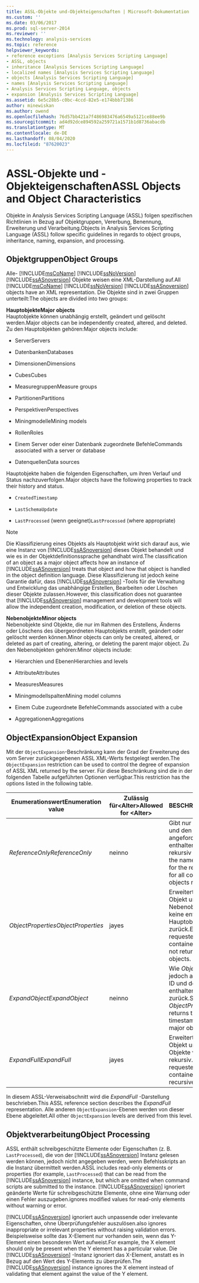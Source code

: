 ```yaml
---
title: ASSL-Objekte und-Objekteigenschaften | Microsoft-Dokumentation
ms.custom: ''
ms.date: 03/06/2017
ms.prod: sql-server-2014
ms.reviewer: ''
ms.technology: analysis-services
ms.topic: reference
helpviewer_keywords:
- reference exceptions [Analysis Services Scripting Language]
- ASSL, objects
- inheritance [Analysis Services Scripting Language]
- localized names [Analysis Services Scripting Language]
- objects [Analysis Services Scripting Language]
- names [Analysis Services Scripting Language]
- Analysis Services Scripting Language, objects
- expansion [Analysis Services Scripting Language]
ms.assetid: 6e5c28b5-c0bc-4ccd-82e5-e174bbb71386
author: minewiskan
ms.author: owend
ms.openlocfilehash: 76d57bb421a7f486983476a6549a5121ce88ee9b
ms.sourcegitcommit: ad4d92dce894592a259721a1571b1d8736abacdb
ms.translationtype: MT
ms.contentlocale: de-DE
ms.lasthandoff: 08/04/2020
ms.locfileid: "87620023"
---
```

# <a name="assl-objects-and-object-characteristics"></a><span data-ttu-id="97c69-102">ASSL-Objekte und -Objekteigenschaften</span><span class="sxs-lookup"><span data-stu-id="97c69-102">ASSL Objects and Object Characteristics</span></span>
  <span data-ttu-id="97c69-103">Objekte in Analysis Services Scripting Language (ASSL) folgen spezifischen Richtlinien in Bezug auf Objektgruppen, Vererbung, Benennung, Erweiterung und Verarbeitung.</span><span class="sxs-lookup"><span data-stu-id="97c69-103">Objects in Analysis Services Scripting Language (ASSL) follow specific guidelines in regards to object groups, inheritance, naming, expansion, and processing.</span></span>  
  
## <a name="object-groups"></a><span data-ttu-id="97c69-104">Objektgruppen</span><span class="sxs-lookup"><span data-stu-id="97c69-104">Object Groups</span></span>  
 <span data-ttu-id="97c69-105">Alle- [!INCLUDE[msCoName](../../../includes/msconame-md.md)] [!INCLUDE[ssNoVersion](../../../includes/ssnoversion-md.md)] [!INCLUDE[ssASnoversion](../../../includes/ssasnoversion-md.md)] Objekte weisen eine XML-Darstellung auf.</span><span class="sxs-lookup"><span data-stu-id="97c69-105">All [!INCLUDE[msCoName](../../../includes/msconame-md.md)] [!INCLUDE[ssNoVersion](../../../includes/ssnoversion-md.md)] [!INCLUDE[ssASnoversion](../../../includes/ssasnoversion-md.md)] objects have an XML representation.</span></span> <span data-ttu-id="97c69-106">Die Objekte sind in zwei Gruppen unterteilt:</span><span class="sxs-lookup"><span data-stu-id="97c69-106">The objects are divided into two groups:</span></span>  
  
 <span data-ttu-id="97c69-107">**Hauptobjekte**</span><span class="sxs-lookup"><span data-stu-id="97c69-107">**Major objects**</span></span>  
 <span data-ttu-id="97c69-108">Hauptobjekte können unabhängig erstellt, geändert und gelöscht werden.</span><span class="sxs-lookup"><span data-stu-id="97c69-108">Major objects can be independently created, altered, and deleted.</span></span> <span data-ttu-id="97c69-109">Zu den Hauptobjekten gehören:</span><span class="sxs-lookup"><span data-stu-id="97c69-109">Major objects include:</span></span>  
  
-   <span data-ttu-id="97c69-110">Server</span><span class="sxs-lookup"><span data-stu-id="97c69-110">Servers</span></span>  
  
-   <span data-ttu-id="97c69-111">Datenbanken</span><span class="sxs-lookup"><span data-stu-id="97c69-111">Databases</span></span>  
  
-   <span data-ttu-id="97c69-112">Dimensionen</span><span class="sxs-lookup"><span data-stu-id="97c69-112">Dimensions</span></span>  
  
-   <span data-ttu-id="97c69-113">Cubes</span><span class="sxs-lookup"><span data-stu-id="97c69-113">Cubes</span></span>  
  
-   <span data-ttu-id="97c69-114">Measuregruppen</span><span class="sxs-lookup"><span data-stu-id="97c69-114">Measure groups</span></span>  
  
-   <span data-ttu-id="97c69-115">Partitionen</span><span class="sxs-lookup"><span data-stu-id="97c69-115">Partitions</span></span>  
  
-   <span data-ttu-id="97c69-116">Perspektiven</span><span class="sxs-lookup"><span data-stu-id="97c69-116">Perspectives</span></span>  
  
-   <span data-ttu-id="97c69-117">Miningmodelle</span><span class="sxs-lookup"><span data-stu-id="97c69-117">Mining models</span></span>  
  
-   <span data-ttu-id="97c69-118">Rollen</span><span class="sxs-lookup"><span data-stu-id="97c69-118">Roles</span></span>  
  
-   <span data-ttu-id="97c69-119">Einem Server oder einer Datenbank zugeordnete Befehle</span><span class="sxs-lookup"><span data-stu-id="97c69-119">Commands associated with a server or database</span></span>  
  
-   <span data-ttu-id="97c69-120">Datenquellen</span><span class="sxs-lookup"><span data-stu-id="97c69-120">Data sources</span></span>  
  
 <span data-ttu-id="97c69-121">Hauptobjekte haben die folgenden Eigenschaften, um ihren Verlauf und Status nachzuverfolgen.</span><span class="sxs-lookup"><span data-stu-id="97c69-121">Major objects have the following properties to track their history and status.</span></span>  
  
-   `CreatedTimestamp`  
  
-   `LastSchemaUpdate`  
  
-   <span data-ttu-id="97c69-122">`LastProcessed` (wenn geeignet)</span><span class="sxs-lookup"><span data-stu-id="97c69-122">`LastProcessed` (where appropriate)</span></span>  
  
> [!NOTE]  
>  <span data-ttu-id="97c69-123">Die Klassifizierung eines Objekts als Hauptobjekt wirkt sich darauf aus, wie eine Instanz von [!INCLUDE[ssASnoversion](../../../includes/ssasnoversion-md.md)] dieses Objekt behandelt und wie es in der Objektdefinitionssprache gehandhabt wird.</span><span class="sxs-lookup"><span data-stu-id="97c69-123">The classification of an object as a major object affects how an instance of [!INCLUDE[ssASnoversion](../../../includes/ssasnoversion-md.md)] treats that object and how that object is handled in the object definition language.</span></span> <span data-ttu-id="97c69-124">Diese Klassifizierung ist jedoch keine Garantie dafür, dass [!INCLUDE[ssASnoversion](../../../includes/ssasnoversion-md.md)] -Tools für die Verwaltung und Entwicklung das unabhängige Erstellen, Bearbeiten oder Löschen dieser Objekte zulassen.</span><span class="sxs-lookup"><span data-stu-id="97c69-124">However, this classification does not guarantee that [!INCLUDE[ssASnoversion](../../../includes/ssasnoversion-md.md)] management and development tools will allow the independent creation, modification, or deletion of these objects.</span></span>  
  
 <span data-ttu-id="97c69-125">**Nebenobjekte**</span><span class="sxs-lookup"><span data-stu-id="97c69-125">**Minor objects**</span></span>  
 <span data-ttu-id="97c69-126">Nebenobjekte sind Objekte, die nur im Rahmen des Erstellens, Änderns oder Löschens des übergeordneten Hauptobjekts erstellt, geändert oder gelöscht werden können.</span><span class="sxs-lookup"><span data-stu-id="97c69-126">Minor objects can only be created, altered, or deleted as part of creating, altering, or deleting the parent major object.</span></span> <span data-ttu-id="97c69-127">Zu den Nebenobjekten gehören:</span><span class="sxs-lookup"><span data-stu-id="97c69-127">Minor objects include:</span></span>  
  
-   <span data-ttu-id="97c69-128">Hierarchien und Ebenen</span><span class="sxs-lookup"><span data-stu-id="97c69-128">Hierarchies and levels</span></span>  
  
-   <span data-ttu-id="97c69-129">Attribute</span><span class="sxs-lookup"><span data-stu-id="97c69-129">Attributes</span></span>  
  
-   <span data-ttu-id="97c69-130">Measures</span><span class="sxs-lookup"><span data-stu-id="97c69-130">Measures</span></span>  
  
-   <span data-ttu-id="97c69-131">Miningmodellspalten</span><span class="sxs-lookup"><span data-stu-id="97c69-131">Mining model columns</span></span>  
  
-   <span data-ttu-id="97c69-132">Einem Cube zugeordnete Befehle</span><span class="sxs-lookup"><span data-stu-id="97c69-132">Commands associated with a cube</span></span>  
  
-   <span data-ttu-id="97c69-133">Aggregationen</span><span class="sxs-lookup"><span data-stu-id="97c69-133">Aggregations</span></span>  
  
## <a name="object-expansion"></a><span data-ttu-id="97c69-134">ObjectExpansion</span><span class="sxs-lookup"><span data-stu-id="97c69-134">Object Expansion</span></span>  
 <span data-ttu-id="97c69-135">Mit der `ObjectExpansion`-Beschränkung kann der Grad der Erweiterung des vom Server zurückgegebenen ASSL XML-Werts festgelegt werden.</span><span class="sxs-lookup"><span data-stu-id="97c69-135">The `ObjectExpansion` restriction can be used to control the degree of expansion of ASSL XML returned by the server.</span></span> <span data-ttu-id="97c69-136">Für diese Beschränkung sind die in der folgenden Tabelle aufgeführten Optionen verfügbar.</span><span class="sxs-lookup"><span data-stu-id="97c69-136">This restriction has the options listed in the following table.</span></span>  
  
|<span data-ttu-id="97c69-137">Enumerationswert</span><span class="sxs-lookup"><span data-stu-id="97c69-137">Enumeration value</span></span>|<span data-ttu-id="97c69-138">Zulässig für\<Alter></span><span class="sxs-lookup"><span data-stu-id="97c69-138">Allowed for \<Alter></span></span>|<span data-ttu-id="97c69-139">BESCHREIBUNG</span><span class="sxs-lookup"><span data-stu-id="97c69-139">Description</span></span>|  
|-----------------------|---------------------------|-----------------|  
|<span data-ttu-id="97c69-140">*ReferenceOnly*</span><span class="sxs-lookup"><span data-stu-id="97c69-140">*ReferenceOnly*</span></span>|<span data-ttu-id="97c69-141">nein</span><span class="sxs-lookup"><span data-stu-id="97c69-141">no</span></span>|<span data-ttu-id="97c69-142">Gibt nur den Namen, die ID und den Timestamp für das angeforderte Objekt und alle enthaltenen Hauptobjekte rekursiv zurück.</span><span class="sxs-lookup"><span data-stu-id="97c69-142">Returns only the name, ID, and timestamp for the requested object and for all contained major objects recursively.</span></span>|  
|<span data-ttu-id="97c69-143">*ObjectProperties*</span><span class="sxs-lookup"><span data-stu-id="97c69-143">*ObjectProperties*</span></span>|<span data-ttu-id="97c69-144">ja</span><span class="sxs-lookup"><span data-stu-id="97c69-144">yes</span></span>|<span data-ttu-id="97c69-145">Erweitert das angeforderte Objekt und die enthaltenen Nebenobjekte, aber gibt keine enthaltenen Hauptobjekte zurück.</span><span class="sxs-lookup"><span data-stu-id="97c69-145">Expands the requested object and minor contained objects, but does not return major contained objects.</span></span>|  
|<span data-ttu-id="97c69-146">*ExpandObject*</span><span class="sxs-lookup"><span data-stu-id="97c69-146">*ExpandObject*</span></span>|<span data-ttu-id="97c69-147">nein</span><span class="sxs-lookup"><span data-stu-id="97c69-147">no</span></span>|<span data-ttu-id="97c69-148">Wie *ObjectProperties*, gibt jedoch auch den Namen, die ID und den Timestamp für enthaltene Hauptobjekte zurück.</span><span class="sxs-lookup"><span data-stu-id="97c69-148">Same as *ObjectProperties*, but also returns the name, ID, and timestamp for contained major objects.</span></span>|  
|<span data-ttu-id="97c69-149">*ExpandFull*</span><span class="sxs-lookup"><span data-stu-id="97c69-149">*ExpandFull*</span></span>|<span data-ttu-id="97c69-150">ja</span><span class="sxs-lookup"><span data-stu-id="97c69-150">yes</span></span>|<span data-ttu-id="97c69-151">Erweitert das angeforderte Objekt und alle enthaltenen Objekte vollständig und rekursiv.</span><span class="sxs-lookup"><span data-stu-id="97c69-151">Fully expands the requested object and all contained objects recursively.</span></span>|  
  
 <span data-ttu-id="97c69-152">In diesem ASSL-Verweisabschnitt wird die *ExpandFull* -Darstellung beschrieben.</span><span class="sxs-lookup"><span data-stu-id="97c69-152">This ASSL reference section describes the *ExpandFull* representation.</span></span> <span data-ttu-id="97c69-153">Alle anderen `ObjectExpansion`-Ebenen werden von dieser Ebene abgeleitet.</span><span class="sxs-lookup"><span data-stu-id="97c69-153">All other `ObjectExpansion` levels are derived from this level.</span></span>  
  
## <a name="object-processing"></a><span data-ttu-id="97c69-154">Objektverarbeitung</span><span class="sxs-lookup"><span data-stu-id="97c69-154">Object Processing</span></span>  
 <span data-ttu-id="97c69-155">ASSL enthält schreibgeschützte Elemente oder Eigenschaften (z. B. `LastProcessed`), die von der [!INCLUDE[ssASnoversion](../../../includes/ssasnoversion-md.md)] Instanz gelesen werden können, jedoch nicht angegeben werden, wenn Befehlsskripts an die Instanz übermittelt werden.</span><span class="sxs-lookup"><span data-stu-id="97c69-155">ASSL includes read-only elements or properties (for example, `LastProcessed`) that can be read from the [!INCLUDE[ssASnoversion](../../../includes/ssasnoversion-md.md)] instance, but which are omitted when command scripts are submitted to the instance.</span></span> [!INCLUDE[ssASnoversion](../../../includes/ssasnoversion-md.md)] <span data-ttu-id="97c69-156">ignoriert geänderte Werte für schreibgeschützte Elemente, ohne eine Warnung oder einen Fehler auszugeben.</span><span class="sxs-lookup"><span data-stu-id="97c69-156">ignores modified values for read-only elements without warning or error.</span></span>  
  
 [!INCLUDE[ssASnoversion](../../../includes/ssasnoversion-md.md)] <span data-ttu-id="97c69-157">ignoriert auch unpassende oder irrelevante Eigenschaften, ohne Überprüfungsfehler auszulösen.</span><span class="sxs-lookup"><span data-stu-id="97c69-157">also ignores inappropriate or irrelevant properties without raising validation errors.</span></span> <span data-ttu-id="97c69-158">Beispielsweise sollte das X-Element nur vorhanden sein, wenn das Y-Element einen besonderen Wert aufweist.</span><span class="sxs-lookup"><span data-stu-id="97c69-158">For example, the X element should only be present when the Y element has a particular value.</span></span> <span data-ttu-id="97c69-159">Die [!INCLUDE[ssASnoversion](../../../includes/ssasnoversion-md.md)] -Instanz ignoriert das X-Element, anstatt es in Bezug auf den Wert des Y-Elements zu überprüfen.</span><span class="sxs-lookup"><span data-stu-id="97c69-159">The [!INCLUDE[ssASnoversion](../../../includes/ssasnoversion-md.md)] instance ignores the X element instead of validating that element against the value of the Y element.</span></span>  
  
  
